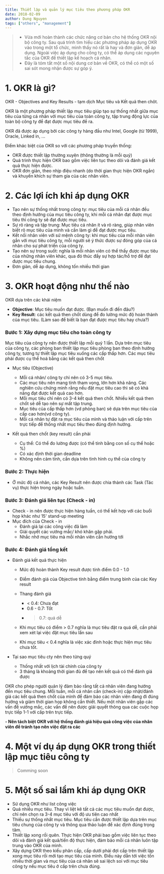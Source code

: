 ```yaml
---
title: Thiết lập và quản lý mục tiêu theo phương pháp OKR
date: 2018-02-09
author: Dung Nguyen
tags: ["others", "management"]
---
```


> - Vừa mới hoàn thành các chức năng cơ bản cho hệ thống OKR nội bộ công ty. Sau quá trình tìm hiểu các phương pháp áp dụng OKR vào trong một tổ chức, mình thấy nó rất là hay và đơn giản, dễ áp dụng. Ngoài việc áp dụng cho công ty, có thể áp dụng các nguyên tắc của OKR để thiết lập kế hoạch cá nhân.
> - Đây là tóm tắt một số nội dung cơ bản về OKR, có thể có một số sai sót mong nhận được sự góp ý.

# 1. OKR là gì?
OKR - Objectives and Key Results - tạm dịch Mục tiêu và Kết quả then chôt.

OKR là một phương pháp thiết lập mục tiêu giúp tạo sự thống nhất giữa mục tiêu của từng cá nhân với mục tiêu của toàn công ty, tập trung động lực của toàn bộ công ty để đạt được mục tiêu đề ra.

OKR đã được áp dụng bởi các công ty hàng đầu như Intel, Google (từ 1999), Oracle, Linked in, ...

Điểm khác biệt của OKR so với các phương pháp truyền thống:

- OKR được thiết lập thường xuyên (thông thường là mỗi quý)
- Quá trình thực hiện OKR bao gồm việc liên tục theo dõi và đánh giá kết quả thực hiện được.
- OKR đơn giản, theo nhịp điệu nhanh (do thời gian thực hiện OKR ngắn) và khuyến khích sự tham gia của các nhân viên.


# 2. Các lợi ích khi áp dụng OKR

- Tạo nên sự thống nhất trong công ty: mục tiêu của mỗi cá nhân đều theo định hướng của mục tiêu công ty, khi mỗi cá nhân đạt được mục tiêu thì công ty sẽ đạt được mục tiêu.
- Sự rõ ràng và tập trung: Mục tiêu cá nhân ít và rõ ràng, giúp nhân viên biết rõ mục tiêu của mình và cần làm gì để đạt được mục tiêu.
- Kết nối nhân viên với sứ mệnh công ty: khi mục tiêu của mỗi nhân viên gắn với mục tiêu công ty, mỗi người sẽ ý thức được sự đóng góp của cá nhân cho sự phát triển của công ty.
- Tạo nên sự trong suốt: nghĩa là mỗi nhân viên có thể thấy được mục tiêu của những nhân viên khác, qua đó thúc đẩy sự hợp tác/hỗ trợ để đạt được mục tiêu chung.
- Đơn giản, dễ áp dụng, không tốn nhiều thời gian

# 3. OKR hoạt động như thế nào
OKR dựa trên các khái niệm
- **Objective**: Mục tiêu muốn đạt được. (Bạn muốn đi đến đâu?)
- **Key Result**: các kết quả then chốt dùng để đo lường mức độ hoàn thành của mục tiêu. (Làm sao để biết là bạn đạt được mục tiêu hay chưa?)

### Bước 1: **Xây dựng mục tiêu cho toàn công ty**

Mục tiêu của công ty nên được thiết lập mỗi quý 1 lần. Dựa trên mục tiêu của công ty, các phòng ban thiết lập mục tiêu phòng ban theo định hướng công ty, tương tự thiết lập mục tiêu xuống các cấp thấp hơn.
Các mục tiêu phải được cụ thể hoá bằng các kết quả then chốt

- Mục tiêu (Objective)
	- Mỗi cá nhân/ công ty chỉ nên có 3-5 mục tiêu.
	- Các mục tiêu nên mang tính tham vọng, lớn hơn khả năng. Các nghiên cứu chứng minh rằng nếu đặt mục tiêu cao thì sẽ có khả năng đạt được kết quả cao hơn.
	- Mỗi mục tiêu chỉ nên có 3-4 kết quả then chốt. Nhiều kết quả then chốt sẽ dễ tạo nên sự mất tập trung.
	- Mục tiêu của cấp thấp hơn (vd phòng ban) sẽ dựa trên mục tiêu của cấp cao hơn(vd công ty).
	- Mỗi cá nhân tự đặt ra mục tiêu của mình và thảo luận với cấp trên trực tiếp để thống nhất mục tiêu theo đúng định hướng.
	
- Kết quả then chốt (key result) cần phải
	- Cụ thể: Có thể đo lường được (có thể tính bằng con số cụ thể hoặc %)
	- Có xác định thời gian deadline
	- Không nên cảm tính, cần dựa trên tình hình cụ thể của công ty

### Bước 2: Thực hiện

- Ở mức độ cá nhân, các Key Result nên được chia thành các Task (Tác vụ) thực hiện trong ngày hoặc tuần.

### Bước 3: Đánh giá liên tục (Check - in)

- Check - in nên được thực hiện hàng tuần, có thể kết hợp với các buổi họp khác như 15' stand-up meeting
- Mục đích của Check - in 
	- Đánh giá lại các công việc đã làm
	- Giải quyết các vướng mắc/ khó khăn gặp phải.
	- Nhắc nhở mục tiêu mà mỗi nhân viên cần hướng tới

### Bước 4: Đánh giá tổng kết

- Đánh giá kết quả thực hiện
	- Mức độ hoàn thành Key result được tính điểm 0.0 - 1.0
	- Điểm đánh giá của Objective tính bằng điểm trung bình của các Key result
	- Thang đánh giá
		+ < 0.4: Chưa đạt
		+ 0.6 - 0.7: Tốt
		+ > 0.7: quá dễ
		
	- Khi mục tiêu có điểm > 0.7 nghĩa là mục tiêu đặt ra quá dễ, cần phải xem xét lại việc đặt mục tiêu lần sau
	- Khi mục tiêu < 0.4 nghĩa là việc xác đinh hoặc thực hiện mục tiêu chưa tốt.


- Tại sao mục tiêu cty nên theo từng quý
	- Thống nhất với lịch tài chính của công ty
	- 3 tháng là khoảng thời gian đủ để tạo nên kết quả có thể đánh giá được
	
	

OKR cho phép người quản lý đảm bảo rằng tất cả nhân viên đang hướng đến mục tiêu chung.
Mỗi tuần, mỗi cá nhân cần (check-in) cập nhật/đánh giá các kết quả then chốt của mình để đảm bảo các nhân viên đang đi đúng hướng và giảm thời gian họp không cần thiết.
Nếu một nhân viên gặp các vấn đề vướng mắc, các vấn đề nên được giải quyết thông qua các cuộc họp trực tiếp 1-1 với cấp trên trực tiếp.
 
**- Nên tách biệt OKR với hệ thống đánh giá hiệu quả công việc của nhân viên để tránh tạo nên việc đặt ra các**

# 4. Một ví dụ áp dụng OKR trong thiết lập mục tiêu công ty

> Comming soon

# 5. Một số sai lầm khi áp dụng OKR
- Sử dụng OKR như list công việc
- Quá nhiều mục tiêu. Thay vì liệt kê tất cả các mục tiêu muốn đạt được, chỉ nên chọn ra 3-4 mục tiêu với độ ưu tiên cao nhất
- Thiếu sự thống nhất mục tiêu. Mục tiêu cần được thiết lập dựa trên mục tiêu chung của công ty và thông qua thảo luận để xác định đúng trọng tâm.
- Thiết lập xong rồi quên. Thực hiện OKR phải bao gồm việc liên tục theo dõi và đánh giá kết quả/tiến độ thực hiện, đảm bảo mỗi cá nhân luôn tập trung vào OKR của mình.
- Xây dựng OKR theo kiểu phân cấp, cấp dưới phải đợi cấp trên thiết lập xong mục tiêu rồi mới tạo mục tiêu của mình. Điều này dẫn tới việc tốn nhiều thời gian và mục tiêu của cá nhân sẽ sai lệch soi với mục tiêu công ty nếu mục tiêu ở cấp trên chưa đúng.
